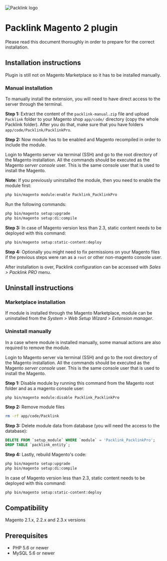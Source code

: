 ![Packlink logo](https://pro.packlink.es/public-assets/common/images/icons/packlink.svg)

# Packlink Magento 2 plugin

Please read this document thoroughly in order to prepare for the correct installation.
 
## Installation instructions
Plugin is still not on Magento Marketplace so it has to be installed manually.

### Manual installation
To manually install the extension, you will need to have direct access to the server through the terminal.

**Step 1:** 
Extract the content of the `packlink-manual.zip` file and 
upload `Packlink` folder to your Magento shop `app/code/` directory 
(copy the whole Packlink folder). After you do that, make sure that you have folders `app/code/Packlink/PacklinkPro`.

**Step 2:** Now module has to be enabled and Magento recompiled in order to include the module.

Login to Magento server via terminal (SSH) and go to the root directory of the Magento installation. 
All the commands should be executed as the Magento _server console_ user. 
This is the same console user that is used to install the Magento. 

**Note:** If you previously uninstalled the module, then you need to enable the module first:
```bash
php bin/magento module:enable Packlink_PacklinkPro

```

Run the following commands:
```bash
php bin/magento setup:upgrade
php bin/magento setup:di:compile
```

**Step 3:** In case of Magento version less than 2.3, static content needs to be deployed with this command:
```bash
php bin/magento setup:static-content:deploy
```

**Step 4:** Optionally you might need to fix permissions on your Magento files if
the previous steps were ran as a `root` or other non-magento console user. 

After installation is over, Packlink configuration can be accessed with _Sales > Packlink PRO_ menu.

## Uninstall instructions
### Marketplace installation
If module is installed through the Magento Marketplace, module can be uninstalled
from the _System > Web Setup Wizard > Extension manager_.

### Uninstall manually
In a case where module is installed manually, some manual actions are also required to remove the module.

Login to Magento server via terminal (SSH) and go to the root directory of the Magento installation. 
All the commands should be executed as the Magento _server console_ user. 
This is the same console user that is used to install the Magento. 

**Step 1:** Disable module by running this command from the Magento root folder and as a magento console user:
```bash
php bin/magento module:disable Packlink_PacklinkPro
```

**Step 2:** Remove module files
```bash
rm -rf app/code/Packlink
```

**Step 3:** Delete module data from database (you will need the access to the database):
```sql
DELETE FROM `setup_module` WHERE `module` = 'Packlink_PacklinkPro';
DROP TABLE `packlink_entity`;
```

**Step 4:** Lastly, rebuild Magento's code:
```bash
php bin/magento setup:upgrade
php bin/magento setup:di:compile
```

In case of Magento version less than 2.3, static content needs to be deployed with this command:
```bash
php bin/magento setup:static-content:deploy
```

## Compatibility
Magento 2.1.x, 2.2.x and 2.3.x versions

## Prerequisites
- PHP 5.6 or newer
- MySQL 5.6 or newer
